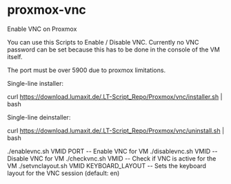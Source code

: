 # proxmox-vnc
Enable VNC on Proxmox

You can use this Scripts to Enable / Disable VNC.
Currently no VNC password can be set because this has to be done in the console of the VM itself.

The port must be over 5900 due to proxmox limitations.

Single-line installer:

curl https://download.lumaxit.de/.LT-Script_Repo/Proxmox/vnc/installer.sh | bash

Single-line deinstaller:

curl https://download.lumaxit.de/.LT-Script_Repo/Proxmox/vnc/uninstall.sh | bash

./enablevnc.sh VMID PORT      -- Enable VNC for VM
./disablevnc.sh VMID          -- Disable VNC for VM
./checkvnc.sh VMID            -- Check if VNC is active for the VM
./setvnclayout.sh VMID KEYBOARD_LAYOUT     -- Sets the keyboard layout for the VNC session (default: en)
